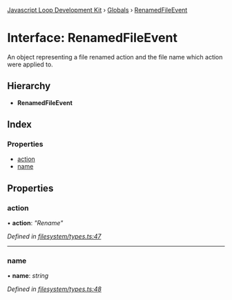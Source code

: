 [Javascript Loop Development Kit](../README.md) › [Globals](../globals.md) › [RenamedFileEvent](renamedfileevent.md)

# Interface: RenamedFileEvent

An object representing a file renamed action and the file name which action were applied to.

## Hierarchy

* **RenamedFileEvent**

## Index

### Properties

* [action](renamedfileevent.md#action)
* [name](renamedfileevent.md#name)

## Properties

###  action

• **action**: *"Rename"*

*Defined in [filesystem/types.ts:47](https://github.com/open-olive/loop-development-kit/blob/ba5f0aac/ldk/javascript/src/filesystem/types.ts#L47)*

___

###  name

• **name**: *string*

*Defined in [filesystem/types.ts:48](https://github.com/open-olive/loop-development-kit/blob/ba5f0aac/ldk/javascript/src/filesystem/types.ts#L48)*

